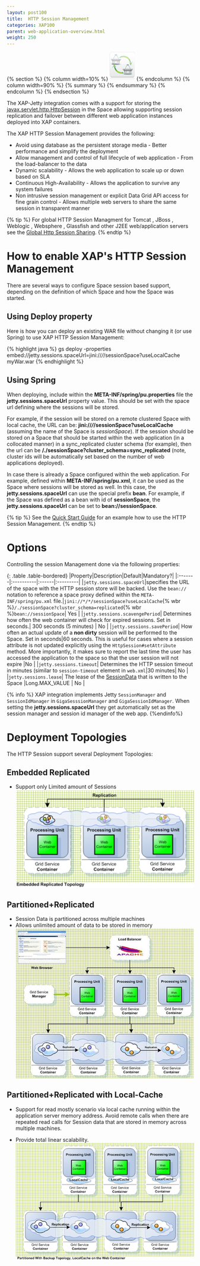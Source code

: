 ```yaml
---
layout: post100
title:  HTTP Session Management
categories: XAP100
parent: web-application-overview.html
weight: 250
---
```


{% section %}
 {% column width=10% %}
 ![counter-logo.jpg](/attachment_files/subject/httpsession.png)
 {% endcolumn %}
 {% column width=90% %}
 {% summary %} {% endsummary %}
 {% endcolumn %}
 {% endsection %}


The XAP-Jetty integration comes with a support for storing the [javax.servlet.http.HttpSession](http://download.oracle.com/javaee/1.3/api/javax/servlet/http/HttpSession.html) in the Space allowing supporting session replication and failover between different web application instances deployed into XAP containers.


The XAP HTTP Session Management provides the following:

- Avoid using database as the persistent storage media - Better performance and simplify the deployment
- Allow management and control of full lifecycle of web application - From the load-balancer to the data
- Dynamic scalability - Allows the web application to scale up or down based on SLA
- Continuous High-Availability - Allows the application to survive any system failures
- Non intrusive session management or explicit Data Grid API access for fine grain control - Allows multiple web servers to share the same session in transparent manner

{% tip %}
For global HTTP Session Managment for Tomcat , JBoss , Weblogic , Websphere , Glassfish and other J2EE web/application servers see the [Global Http Session Sharing](./global-http-session-sharing.html).
{% endtip %}

# How to enable XAP's HTTP Session Management

There are several ways to configure Space session based support, depending on the definition of which Space and how the Space was started.

## Using Deploy property

Here is how you can deploy an existing WAR file without changing it (or use Spring) to use XAP HTTP Session Management:

{% highlight java %}
gs deploy -properties embed://jetty.sessions.spaceUrl=jini://*/*/sessionSpace?useLocalCache myWar.war
{% endhighlight %}

## Using Spring

When deploying, include within the **META-INF/spring/pu.properties** file the **jetty.sessions.spaceUrl** property value. This should be set with the space url defining where the sessions will be stored.

For example, if the session will be stored on a remote clustered Space with local cache, the URL can be: **jini://*/*/sessionSpace?useLocalCache** (assuming the name of the Space is _sessionSpace_). If the session should be stored on a Space that should be started within the web application (in a collocated manner) in a sync_replicated cluster schema (for example), then the url can be **/./sessionSpace?cluster_schema=sync_replicated** (note, cluster ids will be automatically set based on the number of web applications deployed).

In case there is already a Space configured within the web application. For example, defined within **META-INF/spring/pu.xml**, it can be used as the Space where sessions will be stored as well. In this case, the **jetty.sessions.spaceUrl** can use the special prefix **bean**. For example, if the Space was defined as a bean with id of **sessionSpace**, the  **jetty.sessions.spaceUrl** can be set to **bean://sessionSpace**.

{% tip %}
See the [Quick Start Guide](./step-2---enabling-http-session-failover-and-fault-tolerance.html) for an example how to use the HTTP Session Management.
{% endtip %}

# Options

Controlling the session Management done via the following properties:

{: .table .table-bordered}
|Property|Description|Default|Mandatory?|
|:-------|:----------|:------|:---------|
|`jetty.sessions.spaceUrl`|specifies the URL of the space with the HTTP session store will be backed. Use the `bean://` notation to reference a space proxy defined within the `META-INF/spring/pu.xml` file.|`jini://*/*/sessionSpace?useLocalCache`{% wbr %}`/./sessionSpace?cluster_schema=replicated`{% wbr %}`bean://sessionSpace`| Yes |
|`jetty.sessions.scavengePeriod`| Determines how often the web container will check for expired sessions. Set in seconds.| 300 seconds (5 minutes) | No |
|`jetty.sessions.savePeriod`| How often an actual update of a **non dirty** session will be performed to the Space. Set in seconds|60 seconds. This is useful for cases where a session attribute is not updated explicitly using the `HttpSession#setAttribute` method. More importantly, it makes sure to report the last time the user has accessed the application to the space so that the user session will not expire |No |
|`jetty.sessions.timeout`| Determines the HTTP session timeout in minutes (similar to `session-timeout` element in `web.xml`|30 minutes| No |
|`jetty.sessions.lease`| The lease of the [SessionData](http://www.gigaspaces.com/docs/JavaDoc{%currentversion%}/org/openspaces/jee/sessions/jetty/SessionData.html) that is written to the Space |Long.MAX_VALUE | No |

{% info %}
XAP integration implements Jetty `SessionManager` and `SessionIdManager` in `GigaSesssionManager` and `GigaSessionIdManager`. When setting the **jetty.sessions.spaceUrl** they get automatically set as the session manager and session id manager of the web app.
{%endinfo%}

# Deployment Topologies

The HTTP Session support several Deployment Topologies:

## Embedded Replicated

- Support only Limited amount of Sessions
![session_embedded-replicated.jpg](/attachment_files/session_embedded-replicated.jpg)

## Partitioned+Replicated

- Session Data is partitioned across multiple machines
- Allows unlimited amount of data to be stored in memory
![session_partitioned.jpg](/attachment_files/session_partitioned.jpg)

## Partitioned+Replicated with Local-Cache

- Support for read mostly scenario via local cache running within the application server memory address.
Avoid remote calls when there are repeated read calls for Session data that are stored in memory across multiple machines.

- Provide total linear scalability.
![session_partitioned-localcache.jpg](/attachment_files/session_partitioned-localcache.jpg)
